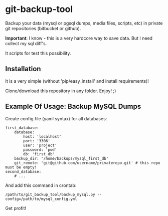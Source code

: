 git-backup-tool
===============

Backup your data (mysql or pgsql dumps, media files, scripts, etc) in private git repositories (bitbucket or github).

**Important**: I know - this is a very hardcore way to save data. But I need collect my sql diff's.

It scripts for test this possibility.


Installation
------------

It is a very simple (without 'pip/easy_install' and install requirements)!

Clone/download this repository in any folder. Enjoy! ;)


Example Of Usage: Backup MySQL Dumps
------------------------------------

Create config file (yaml syntax) for all databases:

    first_database:
        database:
            host: 'localhost'
            port: '3306'
            user: 'project'
            password: 'pwd'
            db: 'first_db'
        backup_dir: '/home/backups/mysql_first_db'
        git_remote: 'git@github.com/username/privaterepo.git' # this repo must be empty!
    second_database:
        # ...

And add this command in crontab:

    /path/to/git_backup_tool/backup_mysql.py --config=/path/to/mysql_config.yml

Get profit!
